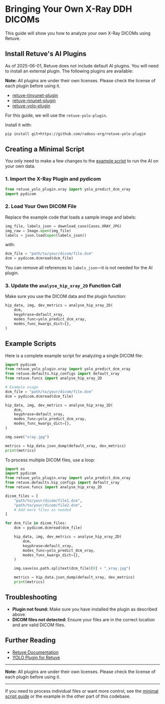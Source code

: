 # Bringing Your Own X-Ray DDH DICOMs

This guide will show you how to analyze your own X-Ray DICOMs using Retuve.

## Install Retuve's AI Plugins

As of 2025-06-01, Retuve does not include default AI plugins. You will need to install an external plugin. The following plugins are available:

**Note:**
All plugins are under their own licenses. Please check the license of each plugin before using it.

- [retuve-tinyunet-plugin](https://github.com/radoss-org/retuve-tinyunet-plugin)
- [retuve-nnunet-plugin](https://github.com/radoss-org/retuve-nnunet-plugin)
- [retuve-yolo-plugin](https://github.com/radoss-org/retuve-yolo-plugin)

For this guide, we will use the `retuve-yolo-plugin`.

Install it with:

```bash
pip install git+https://github.com/radoss-org/retuve-yolo-plugin
```

## Creating a Minimal Script

You only need to make a few changes to the [example script](https://github.com/radoss-org/retuve/blob/main/examples/high_level_functions/xray.py) to run the AI on your own data.

### 1. Import the X-Ray Plugin and pydicom

```python
from retuve_yolo_plugin.xray import yolo_predict_dcm_xray
import pydicom
```

### 2. Load Your Own DICOM File

Replace the example code that loads a sample image and labels:

```python
img_file, labels_json = download_case(Cases.XRAY_JPG)
img_raw = Image.open(img_file)
labels = json.load(open(labels_json))
```

with:

```python
dcm_file = "path/to/your/dicom/file.dcm"
dcm = pydicom.dcmread(dcm_file)
```

You can remove all references to `labels_json`—it is not needed for the AI plugin.

### 3. Update the `analyse_hip_xray_2D` Function Call

Make sure you use the DICOM data and the plugin function:

```python
hip_data, img, dev_metrics = analyse_hip_xray_2D(
    dcm,
    keyphrase=default_xray,
    modes_func=yolo_predict_dcm_xray,
    modes_func_kwargs_dict={},
)
```

## Example Scripts

Here is a complete example script for analyzing a single DICOM file:

```python
import pydicom
from retuve_yolo_plugin.xray import yolo_predict_dcm_xray
from retuve.defaults.hip_configs import default_xray
from retuve.funcs import analyse_hip_xray_2D

# Example usage
dcm_file = "path/to/your/dicom/file.dcm"
dcm = pydicom.dcmread(dcm_file)

hip_data, img, dev_metrics = analyse_hip_xray_2D(
    dcm,
    keyphrase=default_xray,
    modes_func=yolo_predict_dcm_xray,
    modes_func_kwargs_dict={},
)

img.save("xray.jpg")

metrics = hip_data.json_dump(default_xray, dev_metrics)
print(metrics)
```

To process multiple DICOM files, use a loop:

```python
import os
import pydicom
from retuve_yolo_plugin.xray import yolo_predict_dcm_xray
from retuve.defaults.hip_configs import default_xray
from retuve.funcs import analyse_hip_xray_2D

dicom_files = [
    "path/to/your/dicom/file1.dcm",
    "path/to/your/dicom/file2.dcm",
    # Add more files as needed
]

for dcm_file in dicom_files:
    dcm = pydicom.dcmread(dcm_file)

    hip_data, img, dev_metrics = analyse_hip_xray_2D(
        dcm,
        keyphrase=default_xray,
        modes_func=yolo_predict_dcm_xray,
        modes_func_kwargs_dict={},
    )

    img.save(os.path.splitext(dcm_file)[0] + "_xray.jpg")

    metrics = hip_data.json_dump(default_xray, dev_metrics)
    print(metrics)
```

## Troubleshooting

- **Plugin not found:**
  Make sure you have installed the plugin as described above.
- **DICOM files not detected:**
  Ensure your files are in the correct location and are valid DICOM files.

## Further Reading

- [Retuve Documentation](https://retuve.nidusai.ca/retuve.html)
- [YOLO Plugin for Retuve](https://github.com/radoss-org/retuve-yolo-plugin)

---

**Note:**
All plugins are under their own licenses. Please check the license of each plugin before using it.

---

If you need to process individual files or want more control, see the [minimal script guide](https://github.com/radoss-org/retuve/blob/main/examples/high_level_functions/xray.py) or the example in the other part of this codebase.